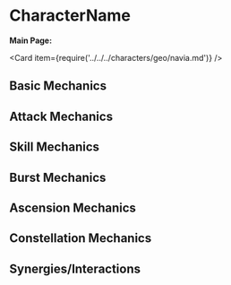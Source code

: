 # CharacterName

**Main Page:**

<Card item={require('../../../characters/geo/navia.md')} />

## Basic Mechanics

## Attack Mechanics

## Skill Mechanics

## Burst Mechanics

## Ascension Mechanics

## Constellation Mechanics

## Synergies/Interactions
